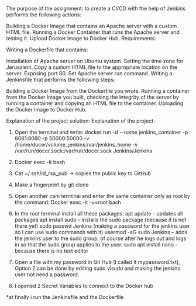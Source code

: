The purpose of the assignment: to create a CI/CD with the help of Jenkins performs the following actions:

Building a Docker Image that contains an Apache server with a custom HTML file.
Running a Docker Container that runs the Apache server and testing it.
Upload Docker Image to Docker Hub.
Requirements:

Writing a Dockerfile that contains:

Installation of Apache server on Ubuntu system.
Setting the time zone for Jerusalem.
Copy a custom HTML file to the appropriate location on the server.
Exposing port 80.
Set Apache server run command.
Writing a Jenkinsfile that performs the following steps:

Building a Docker Image from the Dockerfile you wrote.
Running a container from the Docker Image you built, checking the integrity of the server by running a container and copying an HTML file to the container.
Uploading the Docker Image to Docker Hub.



Explanation of the project solution:
Explanation of the project:
1. Open the terminal and write:
docker run -d --name jenkins_container -p 8081:8080 -p 50000:50000 -v /home/docer/volume_jenkins:/var/jenkins_home -v /var/run/docer.sock:/var/run/docer.sock Jenkins/Jenkins

2. Docker exec -it <container id> bash

3. Cat ~/.ssh/id_rsa_pub -> copies the public key to GitHub
4. Make a fingerprint by git clone <ssh url>
5. Open another cam terminal and enter the same container only as root by the command:
Docker exec -it -u=root <container id> bash

6. In the root terminal install all these packages:
apt update - updates all packages
apt install sudo – installs the sudo package (because it is not there yet)
sudo passwd Jenkins (making a password for the jenkins user so I can use sudo commands with it)
usermod -aG sudo Jenkins – adds the jenkins user to the sudo group, of course after he logs out and logs in so that the sudo group applies to the user.
sudo apt install nano – because there is no text editor

7. Open a file with my password in Git Hub (I called it mypassword.txt),
Option 2 can be done by editing sudo visudo and making the jenkins user not need a password.

8. I opened 2 Secret Variables to connect to the Docker hub

*at finally i run the Jenkinsfile and the Dockerfile
